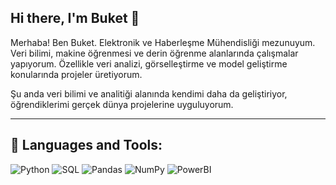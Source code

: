 ## Hi there, I'm Buket 👋

Merhaba! Ben Buket. Elektronik ve Haberleşme Mühendisliği mezunuyum. Veri bilimi, makine öğrenmesi ve derin öğrenme alanlarında çalışmalar yapıyorum. Özellikle veri analizi, görselleştirme ve model geliştirme konularında projeler üretiyorum.  

Şu anda veri bilimi ve analitiği alanında kendimi daha da geliştiriyor, öğrendiklerimi gerçek dünya projelerine uyguluyorum.

---

## 🚀 Languages and Tools:

![Python](https://img.shields.io/badge/Python-3776AB?style=for-the-badge&logo=python&logoColor=white)
![SQL](https://img.shields.io/badge/SQL-4479A1?style=for-the-badge&logo=mysql&logoColor=white)
![Pandas](https://img.shields.io/badge/Pandas-150458?style=for-the-badge&logo=pandas&logoColor=white)
![NumPy](https://img.shields.io/badge/NumPy-013243?style=for-the-badge&logo=numpy&logoColor=white)
![PowerBI](https://img.shields.io/badge/PowerBI-F2C811?style=for-the-badge&logo=powerbi&logoColor=black)




<!--
**BuketOzdamar/BuketOzdamar** is a ✨ _special_ ✨ repository because its `README.md` (this file) appears on your GitHub profile.

Here are some ideas to get you started:

- 🔭 I’m currently working on ...
- 🌱 I’m currently learning ...
- 👯 I’m looking to collaborate on ...
- 🤔 I’m looking for help with ...
- 💬 Ask me about ...
- 📫 How to reach me: ...
- 😄 Pronouns: ...
- ⚡ Fun fact: ...
-->
